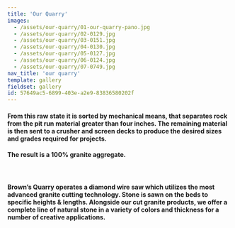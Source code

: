 ```yaml
---
title: 'Our Quarry'
images:
  - /assets/our-quarry/01-our-quarry-pano.jpg
  - /assets/our-quarry/02-0129.jpg
  - /assets/our-quarry/03-0151.jpg
  - /assets/our-quarry/04-0130.jpg
  - /assets/our-quarry/05-0127.jpg
  - /assets/our-quarry/06-0124.jpg
  - /assets/our-quarry/07-0749.jpg
nav_title: 'our quarry'
template: gallery
fieldset: gallery
id: 57649ac5-6899-403e-a2e9-83836580202f
---
```

<h4> From this raw state it is sorted by mechanical means, that separates rock from the pit run material greater than four inches. The remaining material is then sent to a crusher and screen decks to produce the desired sizes and grades required for projects.</h4>
<h4>The result is a 100% granite aggregate.</h4>
<p>
<!--<img src="assets/misc/saw-00240.jpg" class="oversized captioned"  data-action="zoom">-->
</p>
</br>
<h4>Brown&#8217;s Quarry operates a diamond wire saw which utilizes the most advanced granite cutting technology. Stone is sawn on the beds to specific heights &amp; lengths. Alongside our cut granite products, we offer a complete line of natural stone in a variety of colors and thickness for a number of creative applications.</h4>
